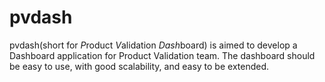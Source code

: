 # pvdash
pvdash(short for *P*roduct *V*alidation *Dash*board) is aimed to develop a Dashboard 
application for Product Validation team. The dashboard should be easy to use, 
with good scalability, and easy to be extended.
